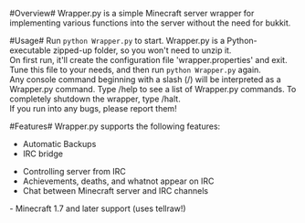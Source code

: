 #Overview#
Wrapper.py is a simple Minecraft server wrapper for implementing various functions into the server without the need for bukkit. 

#Usage#
Run `python Wrapper.py` to start. Wrapper.py is a Python-executable zipped-up folder, so you won't need to unzip it. 
</br>On first run, it'll create the configuration file 'wrapper.properties' and exit. Tune this file to your needs, and then run `python Wrapper.py` again.
</br>Any console command beginning with a slash (/) will be interpreted as a Wrapper.py command. 
Type /help to see a list of Wrapper.py commands. To completely shutdown the wrapper, type /halt.
</br>If you run into any bugs, please report them!

#Features#
Wrapper.py supports the following features:
- Automatic Backups
- IRC bridge
<ul>
<li> Controlling server from IRC</li>
<li> Achievements, deaths, and whatnot appear on IRC</li>
<li> Chat between Minecraft server and IRC channels</li>
</ul>
- Minecraft 1.7 and later support (uses tellraw!)